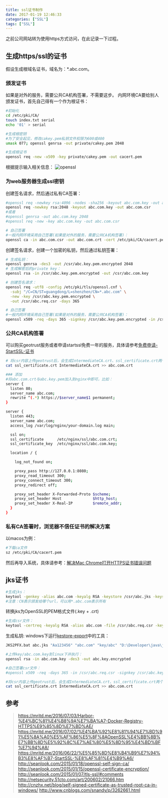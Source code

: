 ```yaml
---
title: ssl证书制作
date: 2017-01-19 12:46:33
categories: ["SSL"]
tags: ["SSL"]
---
```

之前公司网站转为使用https方式访问，在此记录一下过程。

<!-- more -->

## 生成https/ssl的证书
假设生成根域名证书，域名为：*.abc.com。

### 颁发证书
如果是对外的服务，需要公共CA机构签署，不需要这步。
内网环境CA要给别人颁发证书，首先自己得有一个作为根证书：
```bash
#初始化
cd /etc/pki/CA/
touch index.txt serial
echo '01' > serial

#生成根密钥
#为了安全起见，修改cakey.pem私钥文件权限为600或400
umask 077; openssl genrsa -out private/cakey.pem 2048

#生成根证书
openssl req -new -x509 -key private/cakey.pem -out cacert.pem
```

根据提示输入相关信息：
![openssl](/images/openssl.png)

### 为web服务器生成ssl密钥
创建签名请求，然后通过私有CA签署：
```bash
#openssl req -newkey rsa:4096 -nodes -sha256 -keyout abc.com.key -out abc.com.csr
openssl req -newkey rsa:2048 -keyout abc.com.key -out abc.com.csr
#或者
#openssl genrsa -out abc.com.key 2048
#openssl req -new -key abc.com.key -out abc.com.csr

# 自己签署
#一般内网环境采用自己签署(如果是对外的服务，需要公共CA机构签署)：
openssl ca -in abc.com.csr -out abc.com.crt -cert /etc/pki/CA/cacert.pem -keyfile /etc/pki/CA/private/cakey.pem -outdir ./
```

创建签名请求，创建一个加密的私钥，然后通过私钥签署：
```bash
# 生成私钥：
openssl genrsa -des3 -out /csr/abc.key.pem.encrypted 2048
# 生成解密后的private key：
openssl rsa -in /csr/abc.key.pem.encrypted -out /csr/abc.com.key

# 创建签名请求：
openssl req -utf8 -config /etc/pki/tls/openssl.cnf \
  -subj "/C=CN/ST=guangdong/L=shenzhen/CN=*.abc.com" \
  -new -key /csr/abc.key.pem.encrypted \
  -out /csr/abc.req.csr -days 365

# 自己签署
#一般内网环境采用自己签署(如果是对外的服务，需要公共CA机构签署)：
openssl x509 -req -days 365 -signkey /csr/abc.key.pem.encrypted -in /csr/abc.req.csr -out /csr/abc.cert.crt
```

### 公共CA机构签署

可以购买geotrust服务或者申请startssl免费一年的服务，具体请参考[免费申请-StartSSL-证书](https://mritd.me/2016/06/22/%E5%85%8D%E8%B4%B9%E7%94%B3%E8%AF%B7-StartSSL-%E8%AF%81%E4%B9%A6/)


```bash
# 将csr内容上传geotrust后，会生成IntermediateCA.crt、ssl_certificate.crt两个文件
cat ssl_certificate.crt IntermediateCA.crt >> abc.com.crt

### 添加
#将abc.com.crt与abc.key.pem加入到nginx中即可，比如：
server {
  listen 80;
  server_name abc.com;
  rewrite ^(.*) https://$server_name$1 permanent;
}

server {
  listen 443;
  server_name abc.com;
  access_log /var/log/nginx/your-domain.log main;

  ssl on;
  ssl_certificate      /etc/nginx/ssl/abc.com.crt;
  ssl_certificate_key  /etc/nginx/ssl/abc.com.key;

  location / {

    log_not_found on;

    proxy_pass http://127.0.0.1:8080;
    proxy_read_timeout 300;
    proxy_connect_timeout 300;
    proxy_redirect off;

    proxy_set_header X-Forwarded-Proto $scheme;
    proxy_set_header Host              $http_host;
    proxy_set_header X-Real-IP         $remote_addr;
  }
}
```

### 私有CA签署时，浏览器不信任证书的解决方案
以macos为例：
```bash
#下载ca文件
sz /etc/pki/CA/cacert.pem
```
然后再导入系统，具体请参考：[解决Mac Chrome打开HTTPS证书错误问题](http://www.cnblogs.com/snandy/p/3262661.html)


## jks证书
```bash
#生成jks：
keytool -genkey -alias abc.com -keyalg RSA -keystore /csr/abc.jks -keysize 2048 -dname "CN=*.abc.com,OU=,O=xxxx有限公司,L=深圳市,ST=广东省,C=CN" -storepass "Aa123456" -keypass "Aa123456"
#注意：CN表示颁发给哪个url，可以用*.abc.com表示所有
```

转换jks为OpenSSL的PEM格式文件(.key + .crt)
```bash
#生成csr文件：
keytool -certreq -keyalg RSA -alias abc.com -file /csr/abc.req.csr -keystore /csr/abc.jks -storepass "Aa123456" -keypass "Aa123456"
```
生成私钥:
windows下运行[kestore-export](/files/kestore-export.zip)中的工具：
```bash
JKS2PFX.bat abc.jks "Aa123456" "abc.com" "key/abc" "D:\Developer\java\jdk1.7.0_51\jre\bin"

#上传key/abc.com.key到linux下并执行：
openssl rsa -in abc.com.key -des3 -out abc.key.encrypted

#自己签署csr文件：
#openssl x509 -req -days 365 -in /csr/abc.req.csr -signkey /csr/abc.key.encrypted -out /csr/abc.cert.crt
```

```bash
#将csr内容上传geotrust后，会生成IntermediateCA.crt、ssl_certificate.crt两个文件
cat ssl_certificate.crt IntermediateCA.crt >> abc.com.crt
```

## 参考
> https://mritd.me/2016/07/03/Harbor-%E4%BC%81%E4%B8%9A%E7%BA%A7-Docker-Registry-HTTPS%E9%85%8D%E7%BD%AE/
> https://mritd.me/2016/07/02/%E4%BA%92%E8%81%94%E7%BD%91%E5%8A%A0%E5%AF%86%E5%8F%8AOpenSSL%E4%BB%8B%E7%BB%8D%E5%92%8C%E7%AE%80%E5%8D%95%E4%BD%BF%E7%94%A8/
> https://mritd.me/2016/06/22/%E5%85%8D%E8%B4%B9%E7%94%B3%E8%AF%B7-StartSSL-%E8%AF%81%E4%B9%A6/
> http://seanlook.com/2015/01/18/openssl-self-sign-ca/
> http://seanlook.com/2015/01/15/openssl-certificate-encryption/
> http://seanlook.com/2015/01/07/tls-ssl/#comments
> http://netsecurity.51cto.com/art/200602/21066.htm
> http://cnzhx.net/blog/self-signed-certificate-as-trusted-root-ca-in-windows/
> http://www.cnblogs.com/snandy/p/3262661.html



